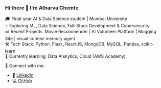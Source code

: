 ### Hi there 👋 I'm Atharva Chemte

🎓 Final-year AI & Data Science student | Mumbai University  
💡 Exploring ML, Data Science, Full-Stack Development & Cybersecurity  
📊 Recent Projects: Movie Recommender | AI Volunteer Platform | Blogging Site | visual context memory agent<br>
🛠️ Tech Stack: Python, Flask, ReactJS, MongoDB, MySQL, Pandas, scikit-learn  
🌱 Currently learning: Data Analytics, Cloud (AWS Academy)

🔗 Connect with me:
- 💼 [LinkedIn](https://www.linkedin.com/in/atharva-chemte-758560253/)
- 💻 [GitHub](https://github.com/atharvachemte)
